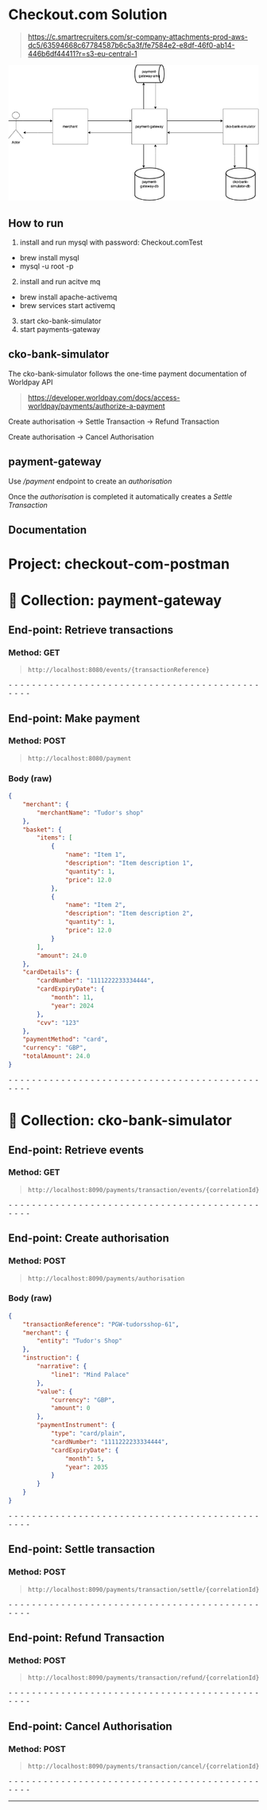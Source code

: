 # Checkout.com Solution

>https://c.smartrecruiters.com/sr-company-attachments-prod-aws-dc5/63594668c67784587b6c5a3f/fe7584e2-e8df-46f0-ab14-446b6df44411?r=s3-eu-central-1

![Alt text](documentation/system-design.png "System Diagram")


## How to run
1. install and run mysql with password: Checkout.comTest
* brew install mysql
* mysql -u root -p


2. install and run acitve mq
 * brew install apache-activemq
 * brew services start activemq

3. start cko-bank-simulator
4. start payments-gateway


## cko-bank-simulator
The cko-bank-simulator follows the one-time payment documentation of Worldpay API
>https://developer.worldpay.com/docs/access-worldpay/payments/authorize-a-payment

Create authorisation -> Settle Transaction -> Refund Transaction 

Create authorisation -> Cancel Authorisation

## payment-gateway
Use */payment* endpoint to create an *authorisation*

Once the *authorisation* is completed it automatically creates a *Settle Transaction*

## Documentation
# Project: checkout-com-postman
# 📁 Collection: payment-gateway


## End-point: Retrieve transactions
### Method: GET
>```
>http://localhost:8080/events/{transactionReference}
>```

⁃ ⁃ ⁃ ⁃ ⁃ ⁃ ⁃ ⁃ ⁃ ⁃ ⁃ ⁃ ⁃ ⁃ ⁃ ⁃ ⁃ ⁃ ⁃ ⁃ ⁃ ⁃ ⁃ ⁃ ⁃ ⁃ ⁃ ⁃ ⁃ ⁃ ⁃ ⁃ ⁃ ⁃ ⁃ ⁃ ⁃ ⁃ ⁃ ⁃ ⁃ ⁃ ⁃ ⁃ ⁃ ⁃ ⁃

## End-point: Make payment
### Method: POST
>```
>http://localhost:8080/payment
>```
### Body (**raw**)

```json
{
    "merchant": {
        "merchantName": "Tudor's shop"
    },
    "basket": {
        "items": [
            {
                "name": "Item 1",
                "description": "Item description 1",
                "quantity": 1,
                "price": 12.0
            },
            {
                "name": "Item 2",
                "description": "Item description 2",
                "quantity": 1,
                "price": 12.0
            }
        ],
        "amount": 24.0
    },
    "cardDetails": {
        "cardNumber": "1111222233334444",
        "cardExpiryDate": {
            "month": 11,
            "year": 2024
        },
        "cvv": "123"
    },
    "paymentMethod": "card",
    "currency": "GBP",
    "totalAmount": 24.0
}
```


⁃ ⁃ ⁃ ⁃ ⁃ ⁃ ⁃ ⁃ ⁃ ⁃ ⁃ ⁃ ⁃ ⁃ ⁃ ⁃ ⁃ ⁃ ⁃ ⁃ ⁃ ⁃ ⁃ ⁃ ⁃ ⁃ ⁃ ⁃ ⁃ ⁃ ⁃ ⁃ ⁃ ⁃ ⁃ ⁃ ⁃ ⁃ ⁃ ⁃ ⁃ ⁃ ⁃ ⁃ ⁃ ⁃ ⁃
# 📁 Collection: cko-bank-simulator


## End-point: Retrieve events
### Method: GET
>```
>http://localhost:8090/payments/transaction/events/{correlationId}
>```

⁃ ⁃ ⁃ ⁃ ⁃ ⁃ ⁃ ⁃ ⁃ ⁃ ⁃ ⁃ ⁃ ⁃ ⁃ ⁃ ⁃ ⁃ ⁃ ⁃ ⁃ ⁃ ⁃ ⁃ ⁃ ⁃ ⁃ ⁃ ⁃ ⁃ ⁃ ⁃ ⁃ ⁃ ⁃ ⁃ ⁃ ⁃ ⁃ ⁃ ⁃ ⁃ ⁃ ⁃ ⁃ ⁃ ⁃

## End-point: Create authorisation
### Method: POST
>```
>http://localhost:8090/payments/authorisation
>```
### Body (**raw**)

```json
{
    "transactionReference": "PGW-tudorsshop-61",
    "merchant": {
        "entity": "Tudor's Shop"
    },
    "instruction": {
        "narrative": {
            "line1": "Mind Palace"
        },
        "value": {
            "currency": "GBP",
            "amount": 0
        },
        "paymentInstrument": {
            "type": "card/plain",
            "cardNumber": "1111222233334444",
            "cardExpiryDate": {
                "month": 5,
                "year": 2035
            }
        }
    }
}
```

⁃ ⁃ ⁃ ⁃ ⁃ ⁃ ⁃ ⁃ ⁃ ⁃ ⁃ ⁃ ⁃ ⁃ ⁃ ⁃ ⁃ ⁃ ⁃ ⁃ ⁃ ⁃ ⁃ ⁃ ⁃ ⁃ ⁃ ⁃ ⁃ ⁃ ⁃ ⁃ ⁃ ⁃ ⁃ ⁃ ⁃ ⁃ ⁃ ⁃ ⁃ ⁃ ⁃ ⁃ ⁃ ⁃ ⁃

## End-point: Settle transaction
### Method: POST
>```
>http://localhost:8090/payments/transaction/settle/{correlationId}
>```

⁃ ⁃ ⁃ ⁃ ⁃ ⁃ ⁃ ⁃ ⁃ ⁃ ⁃ ⁃ ⁃ ⁃ ⁃ ⁃ ⁃ ⁃ ⁃ ⁃ ⁃ ⁃ ⁃ ⁃ ⁃ ⁃ ⁃ ⁃ ⁃ ⁃ ⁃ ⁃ ⁃ ⁃ ⁃ ⁃ ⁃ ⁃ ⁃ ⁃ ⁃ ⁃ ⁃ ⁃ ⁃ ⁃ ⁃

## End-point: Refund Transaction
### Method: POST
>```
>http://localhost:8090/payments/transaction/refund/{correlationId}
>```

⁃ ⁃ ⁃ ⁃ ⁃ ⁃ ⁃ ⁃ ⁃ ⁃ ⁃ ⁃ ⁃ ⁃ ⁃ ⁃ ⁃ ⁃ ⁃ ⁃ ⁃ ⁃ ⁃ ⁃ ⁃ ⁃ ⁃ ⁃ ⁃ ⁃ ⁃ ⁃ ⁃ ⁃ ⁃ ⁃ ⁃ ⁃ ⁃ ⁃ ⁃ ⁃ ⁃ ⁃ ⁃ ⁃ ⁃

## End-point: Cancel Authorisation
### Method: POST
>```
>http://localhost:8090/payments/transaction/cancel/{correlationId}
>```

⁃ ⁃ ⁃ ⁃ ⁃ ⁃ ⁃ ⁃ ⁃ ⁃ ⁃ ⁃ ⁃ ⁃ ⁃ ⁃ ⁃ ⁃ ⁃ ⁃ ⁃ ⁃ ⁃ ⁃ ⁃ ⁃ ⁃ ⁃ ⁃ ⁃ ⁃ ⁃ ⁃ ⁃ ⁃ ⁃ ⁃ ⁃ ⁃ ⁃ ⁃ ⁃ ⁃ ⁃ ⁃ ⁃ ⁃
_________________________________________________